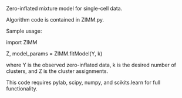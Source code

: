 Zero-inflated mixture model for single-cell data.

Algorithm code is contained in ZIMM.py.

Sample usage:

import ZIMM

Z, model_params = ZIMM.fitModel(Y, k)

where Y is the observed zero-inflated data, k is the desired number of clusters, and Z is the cluster assignments.

This code requires pylab, scipy, numpy, and scikits.learn for full functionality.

